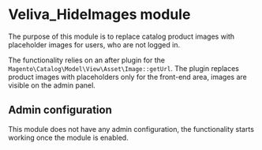 # Veliva_HideImages module

The purpose of this module is to replace catalog product images with placeholder images for users, who are not logged in.

The functionality relies on an after plugin for the `Magento\Catalog\Model\View\Asset\Image::getUrl`. The plugin replaces product images with placeholders only for the front-end area, images are visible on the admin panel.

## Admin configuration

This module does not have any admin configuration, the functionality starts working once the module is enabled.
